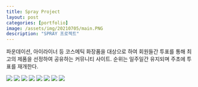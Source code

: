 ```yaml
---
title: Spray Project
layout: post
categories: [portfolio]
image: /assets/img/20210705/main.PNG
description: "SPRAY 프로젝트"
---
```

파운데이션, 아이라이너 등 코스메틱 화장품을 대상으로 하여 회원들간 투표를 통해 최고의 제품을 선정하여 공유하는 커뮤니티 사이트. 순위는 일주일간 유지되며 주초에 투표를 재개한다.


<img src="/showRoom/assets/img/20210705/login.PNG"> 
<img src="/showRoom/assets/img/20210705/join.PNG"> 
<img src="/showRoom/assets/img/20210705/main.PNG"> 
<img src="/showRoom/assets/img/20210705/boardlist.PNG"> 
<img src="/showRoom/assets/img/20210705/content1.PNG"> 
<img src="/showRoom/assets/img/20210705/content2.PNG"> 
<img src="/showRoom/assets/img/20210705/boardWrite.PNG"> 
<img src="/showRoom/assets/img/20210705/chart.PNG"> 


 
